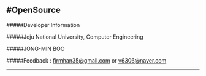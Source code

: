 #OpenSource
-----
#####Developer Information

#####Jeju National University, Computer Engineering

#####JONG-MIN BOO

#####Feedback : firmhan35@gmail.com or v6306@naver.com

-----
